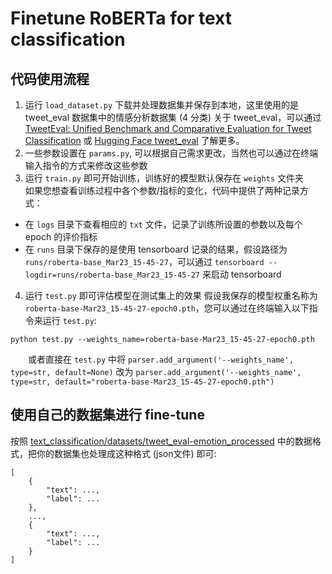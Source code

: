 # Finetune RoBERTa for text classification

## 代码使用流程

1. 运行 `load_dataset.py` 下载并处理数据集并保存到本地，这里使用的是 tweet_eval 数据集中的情感分析数据集 (4 分类) 
关于 tweet_eval，可以通过 [TweetEval: Unified Benchmark and Comparative Evaluation for Tweet Classification](https://aclanthology.org/2020.findings-emnlp.148/) 或 [Hugging Face tweet_eval](https://huggingface.co/datasets/tweet_eval) 了解更多。
2. 一些参数设置在 `params.py`, 可以根据自己需求更改，当然也可以通过在终端输入指令的方式来修改这些参数  
3. 运行 `train.py` 即可开始训练，训练好的模型默认保存在 `weights` 文件夹  
如果您想查看训练过程中各个参数/指标的变化，代码中提供了两种记录方式：  
- 在 `logs` 目录下查看相应的 `txt` 文件，记录了训练所设置的参数以及每个 epoch 的评价指标  
- 在 `runs` 目录下保存的是使用 tensorboard 记录的结果，假设路径为 `runs/roberta-base_Mar23_15-45-27`，可以通过 `tensorboard --logdir=runs/roberta-base_Mar23_15-45-27` 来启动 tensorboard  
4. 运行 `test.py` 即可评估模型在测试集上的效果
假设我保存的模型权重名称为 `roberta-base-Mar23_15-45-27-epoch0.pth`，您可以通过在终端输入以下指令来运行 `test.py`:
```commandline
python test.py --weights_name=roberta-base-Mar23_15-45-27-epoch0.pth
``` 
&emsp;&emsp;或者直接在 `test.py` 中将 `parser.add_argument('--weights_name', type=str, default=None)` 改为 `parser.add_argument('--weights_name', type=str, default="roberta-base-Mar23_15-45-27-epoch0.pth")`

## 使用自己的数据集进行 fine-tune
按照 [text_classification/datasets/tweet_eval-emotion_processed](https://github.com/friedrichor/HuggingFace-Tutorial/tree/main/text_classification/datasets/tweet_eval-emotion_processed) 中的数据格式，把你的数据集也处理成这种格式 (json文件) 即可:
```commandline
[
    {
        "text": ..., 
        "label": ...
    }, 
    ..., 
    {
        "text": ..., 
        "label": ...
    }
]
```
